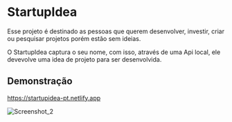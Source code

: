 # StartupIdea

Esse projeto é destinado as pessoas que querem desenvolver, investir, criar ou pesquisar projetos porém estão sem ideias.

O StartupIdea captura o seu nome, com isso, através de uma Api local, ele devevolve uma idea de projeto para ser desenvolvida.


## Demonstração

https://startupidea-pt.netlify.app

![Screenshot_2](https://user-images.githubusercontent.com/79726241/195436520-30371e9e-1752-43e6-abe0-68dcc3ac4c00.png)

